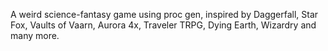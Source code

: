 A weird science-fantasy game using proc gen, inspired by Daggerfall, Star Fox, Vaults of Vaarn, Aurora 4x, Traveler TRPG, Dying Earth, Wizardry and many more. 

